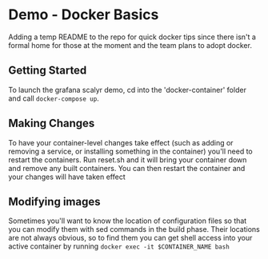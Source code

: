 # Demo - Docker Basics

Adding a temp README to the repo for quick docker tips since there isn't a formal home for those at the moment and the team plans to adopt docker.

## Getting Started
To launch the grafana scalyr demo, cd into the 'docker-container' folder and call ```docker-compose up```.

## Making Changes
To have your container-level changes take effect (such as adding or removing a service, or installing something in the container) you'll need to restart the containers.
Run reset.sh and it will bring your container down and remove any built containers. You can then restart the container and your changes will have taken effect


## Modifying images
Sometimes you'll want to know the location of configuration files so that you can modify them with sed commands in the build phase. Their locations are not always obvious, so to find them you can get shell access into your active container by running
```docker exec -it $CONTAINER_NAME bash```

  

  